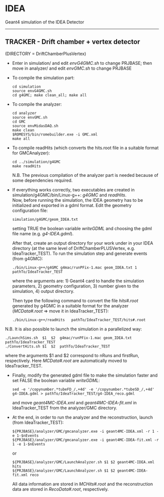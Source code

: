 # IDEA
Geant4 simulation of the IDEA Detector

*******************************


 **TRACKER - Drift chamber + vertex detector** 
---
(DIRECTORY = DriftChamberPlusVertex)

-  Enter in simulation/ and edit *envG4GMC.sh* to change PRJBASE; then move in analyzer/ and edit *envGMC.sh* to change PRJBASE
   
-  To compile the simulation part:
   ```
   cd simulation
   source envG4GMC.sh
   cd g4GMC; make clean_all; make all	
   ```
   
-  To compile the analyzer:
   ```
   cd analyzer
   source envGMC.sh
   cd GMC
   source envMidasDAQ.sh
   make clean
   $ROMESYS/bin/romebuilder.exe -i GMC.xml
   make all
   ```
   
-  To compile readHits (which converts the hits.root file in a suitable format for GMCAnalyzer):
   ```
   cd ../simulation/g4GMC
   make readHits
   ```
   N.B. The previous compilation of the analyzer part is needed because of some dependencies required.
   
-  If everything works correctly, two executables are created in simulation/g4GMC/bin/Linux-g++: *g4GMC* and *readHits*.     
   Now, before running the simulation, the IDEA geometry has to be initialized and exported in a gdml format. 
   Edit the geometry configuration file:
    ```
   simulation/g4GMC/geom_IDEA.txt	
   ```
   setting TRUE the boolean variable *writeGDML* and choosing the gdml file name (e.g. *g4-IDEA.gdml*).
   
   After that, create an output directory for your work under in your IDEA directory (at the same level of DriftChamberPLUSVertex, e.g. IdeaTracker_TEST). To run the simulation step and generate events (from g4GMC):
   ```
   ./bin/Linux-g++/g4GMC g4mac/runPFix-1.mac geom_IDEA.txt 1 pathTo/IdeaTracker_TEST
   ```
   where the arguments are: 1) Geant4 card to handle the simulation parameters, 2) geometry configuration, 3) number given to the simulation, 4) output directory.
   
   Then type the following command to convert the file *hits#.root* generated by g4GMC in a suitable format for the analyzer (*MCData#.root* => move it in IdeaTracker_TEST):
   ```
   ./bin/Linux-g++/readHits   pathTo/IdeaTracker_TEST/hits#.root
   ```
  N.B. It is also possible to launch the simulation in a parallelized way: 
   ```
   ./LaunchSims.sh  $1  $2  g4mac/runPFix-1.mac geom_IDEA.txt  pathTo/IdeaTracker_TEST
   ./ConvertHits.sh $1  $2  pathTo/IdeaTracker_TEST
   ```
  where the arguments $1 and $2 correspond to nRuns and firstRun, respectively. Here *MCData#.root* are automatically moved to IdeaTracker_TEST.
  
- Finally, modify the generated gdml file to make the simulation faster and set FALSE the boolean variable *writeGDML*:
   ```
   sed -e '/copynumber.*tubeFD_/,+4d' -e '/copynumber.*tubeSD_/,+4d' g4-IDEA.gdml > pathTo/IdeaTracker_TEST/g4-IDEA_reco.gdml
   ```
  and move *geant4MC-IDEA.xml* and *geant4MC-IDEA-fit.xml* in IdeaTracker_TEST from the analyzer/GMC directory. 
  
 - At the end, in order to run the analyzer and the reconstruction, launch (from IdeaTracker_TEST):
   ```
   ${PRJBASE}/analyzer/GMC/gmcanalyzer.exe -i geant4MC-IDEA.xml -r 1 -e 1-$nEvents
   ${PRJBASE}/analyzer/GMC/gmcanalyzer.exe -i geant4MC-IDEA-fit.xml -r 1 -e 1-$nEvents
   ```
   or
    ```
   ${PRJBASE}/analyzer/GMC/LaunchAnalyzer.sh $1 $2 geant4MC-IDEA.xml hits
   ${PRJBASE}/analyzer/GMC/LaunchAnalyzer.sh $1 $2 geant4MC-IDEA-fit.xml reco
   ```
   All data information are stored in *MCHits#.root* and the reconstruction data are stored in *RecoData#.root*, respectively.
 
